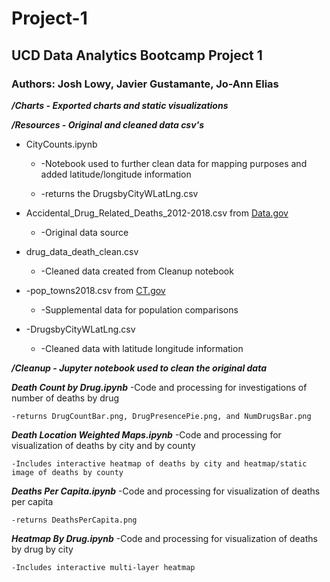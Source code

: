 # Project-1
## UCD Data Analytics Bootcamp Project 1

### Authors: Josh Lowy, Javier Gustamante, Jo-Ann Elias

***/Charts - Exported charts and static visualizations***

***/Resources - Original and cleaned data csv's***
   
   - CityCounts.ipynb
    
      - -Notebook used to further clean data for mapping purposes and added latitude/longitude information
        
      - -returns the DrugsbyCityWLatLng.csv
        
   - Accidental_Drug_Related_Deaths_2012-2018.csv from [Data.gov](https://catalog.data.gov/dataset/accidental-drug-related-deaths-january-2012-sept-2015)
    
      - -Original data source
        
   - drug_data_death_clean.csv
    
      - -Cleaned data created from Cleanup notebook
        
   - -pop_towns2018.csv from [CT.gov](https://portal.ct.gov/DPH/Health-Information-Systems--Reporting/Population/Annual-Town-and-County-Population-for-Connecticut)
    
      - -Supplemental data for population comparisons
        
   - -DrugsbyCityWLatLng.csv
    
      - -Cleaned data with latitude longitude information
        
***/Cleanup - Jupyter notebook used to clean the original data***

***Death Count by Drug.ipynb***
    -Code and processing for investigations of number of deaths by drug
    
    -returns DrugCountBar.png, DrugPresencePie.png, and NumDrugsBar.png
    
***Death Location Weighted Maps.ipynb***
    -Code and processing for visualization of deaths by city and by county
    
    -Includes interactive heatmap of deaths by city and heatmap/static image of deaths by county
***Deaths Per Capita.ipynb***
    -Code and processing for visualization of deaths per capita
    
    -returns DeathsPerCapita.png
***Heatmap By Drug.ipynb***
    -Code and processing for visualization of deaths by drug by city
    
    -Includes interactive multi-layer heatmap

